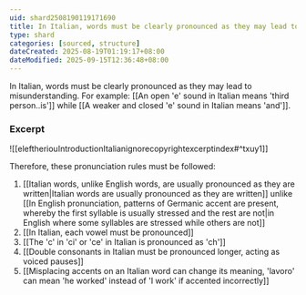 ```yaml
---
uid: shard2508190119171690
title: In Italian, words must be clearly pronounced as they may lead to misunderstanding
type: shard
categories: [sourced, structure]
dateCreated: 2025-08-19T01:19:17+08:00
dateModified: 2025-09-15T12:36:48+08:00
---
```

In Italian, words must be clearly pronounced as they may lead to misunderstanding. For example: [[An open 'e' sound in Italian means 'third person..is']] while [[A weaker and closed 'e' sound in Italian means 'and']]. 

### Excerpt
![[eleftheriouIntroductionItalianignorecopyrightexcerptindex#^txuy1]]

Therefore, these pronunciation rules must be followed:
1. [[Italian words, unlike English words, are usually pronounced as they are written|Italian words are usually pronounced as they are written]] unlike [[In English pronunciation, patterns of Germanic accent are present, whereby the first syllable is usually stressed and the rest are not|in English where some syllables are stressed while others are not]]
2. [[In Italian, each vowel must be pronounced]]
3. [[The 'c' in 'ci' or 'ce' in Italian is pronounced as 'ch']]
4. [[Double consonants in Italian must be pronounced longer, acting as voiced pauses]]
5. [[Misplacing accents on an Italian word can change its meaning, 'lavoro' can mean 'he worked' instead of 'I work' if accented incorrectly]]